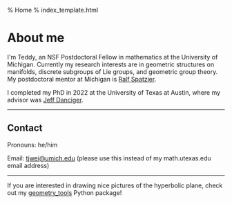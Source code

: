 % Home
% index_template.html

About me
===========

I'm Teddy, an NSF Postdoctoral Fellow in mathematics at the University of Michigan. Currently my research interests are in geometric structures on manifolds, discrete subgroups of Lie groups, and geometric group theory. My postdoctoral mentor at Michigan is [Ralf Spatzier](https://dept.math.lsa.umich.edu/~spatzier/).

I completed my PhD in 2022 at the University of Texas at Austin, where my advisor was [Jeff Danciger](https://web.ma.utexas.edu/users/jdanciger/index.html).

*************************************

## Contact
<a name="contact"></a>

Pronouns: he/him

Email: [tjwei@umich.edu](mailto:tjwei@umich.edu) (please use this instead of my math.utexas.edu email address)

*************************************

If you are interested in drawing nice pictures of the hyperbolic plane, check out my [geometry_tools](geometry_tools) Python package!